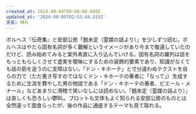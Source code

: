 ```yaml
---
created_at: 2024-08-04T00:00:00.000Z
updated_at: '2024-08-05T02:53:44.315Z'
天気: 晴れ
---
```


ボルヘス『伝奇集』と安部公房「題未定（霊媒の話より）」を少しずつ読む。ボルヘスはやたら固有名詞が多く難解というイメージがあり今まで敬遠していたのだけど、読み始めてみると案外素直に入り込んでいける。固有名詞の羅列は話をもっともらしくさせて虚実を曖昧にするための装飾的要素であり、知識がなくても話の筋を追うのに支障はない。「ドン・キホーテ」と寸分違わぬテクストを自らの力で（ただ書き写すのではなくドン・キホーテの著者に「なって」）生成するために生涯を費やした男の物語である「ドン・キホーテの著者、ピエール・メナール」などあまりに滑稽で笑いなしには読めない。「題未定（霊媒の話より）」は哀しくも恐ろしい鬱BL。プロットも文体もよく知られる安部公房のものとは全然違って面食らったが、後の作品に通底するテーマも見て取れる。
